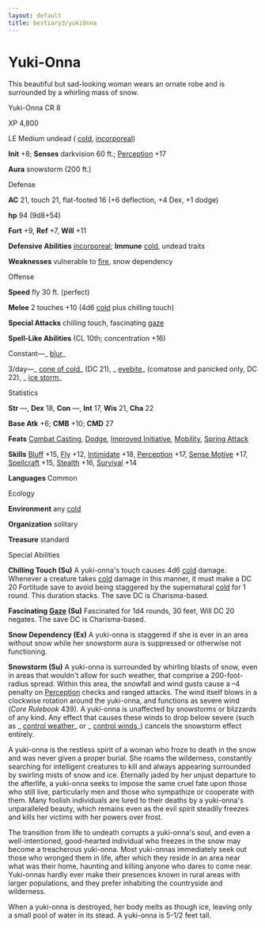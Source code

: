 ```yaml
---
layout: default
title: bestiary3/yukiOnna
---
```

# Yuki-Onna

This beautiful but sad-looking woman wears an ornate robe and is surrounded by a whirling mass of snow.

Yuki-Onna CR 8

XP 4,800

LE Medium undead ( [cold](monsters/creatureTypes#_cold-subtype), [incorporeal](monsters/creatureTypes#_incorporeal-subtype))

**Init** +8; **Senses** darkvision 60 ft.; [Perception](skills/perception#_perception) +17

**Aura** snowstorm (200 ft.)

Defense

**AC** 21, touch 21, flat-footed 16 (+6 deflection, +4 Dex, +1 dodge)

**hp** 94 (9d8+54)

**Fort** +9, **Ref** +7, **Will** +11

**Defensive Abilities** [incorporeal](monsters/creatureTypes#_incorporeal-subtype); **Immune** [cold](monsters/creatureTypes#_cold-subtype), undead traits

**Weaknesses** vulnerable to [fire](monsters/creatureTypes#_fire-subtype), snow dependency

Offense

**Speed** fly 30 ft. (perfect)

**Melee** 2 touches +10 (4d6 [cold](monsters/creatureTypes#_cold-subtype) plus chilling touch)

**Special Attacks** chilling touch, fascinating [gaze](monsters/universalMonsterRules#_gaze)

**Spell-Like Abilities** (CL 10th; concentration +16)

Constant—_ [blur](spells/blur#_blur)_

3/day—_ [cone of cold](spells/coneOfCold#_cone-of-cold)_ (DC 21), _ [eyebite](spells/eyebite#_eyebite)_ (comatose and panicked only, DC 22), _ [ice storm](spells/iceStorm#_ice-storm)_

Statistics

**Str** —, **Dex** 18, **Con** —, **Int** 17, **Wis** 21, **Cha** 22

**Base Atk** +6; **CMB** +10; **CMD** 27

**Feats** [Combat Casting](feats#_combat-casting), [Dodge](feats#_dodge), [Improved Initiative](feats#_improved-initiative), [Mobility](feats#_mobility), [Spring Attack](feats#_spring-attack)

**Skills** [Bluff](skills/bluff#_bluff) +15, [Fly](skills/fly#_fly) +12, [Intimidate](skills/intimidate#_intimidate) +18, [Perception](skills/perception#_perception) +17, [Sense Motive](skills/senseMotive#_sense-motive) +17,  
 [Spellcraft](skills/spellcraft#_spellcraft) +15, [Stealth](skills/stealth#_stealth) +16, [Survival](skills/survival#_survival) +14

**Languages** Common

Ecology

**Environment** any [cold](monsters/creatureTypes#_cold-subtype)

**Organization** solitary

**Treasure** standard

Special Abilities

**Chilling Touch (Su)** A yuki-onna's touch causes 4d6 [cold](monsters/creatureTypes#_cold-subtype) damage. Whenever a creature takes [cold](monsters/creatureTypes#_cold-subtype) damage in this manner, it must make a DC 20 Fortitude save to avoid being staggered by the supernatural [cold](monsters/creatureTypes#_cold-subtype) for 1 round. This duration stacks. The save DC is Charisma-based.

**Fascinating [Gaze](monsters/universalMonsterRules#_gaze) (Su)** Fascinated for 1d4 rounds, 30 feet, Will DC 20 negates. The save DC is Charisma-based.

**Snow Dependency (Ex)** A yuki-onna is staggered if she is ever in an area without snow while her snowstorm aura is suppressed or otherwise not functioning.

**Snowstorm (Su)** A yuki-onna is surrounded by whirling blasts of snow, even in areas that wouldn't allow for such weather, that comprise a 200-foot-radius spread. Within this area, the snowfall and wind gusts cause a –4 penalty on [Perception](skills/perception#_perception) checks and ranged attacks. The wind itself blows in a clockwise rotation around the yuki-onna, and functions as severe wind (_Core Rulebook_ 439). A yuki-onna is unaffected by snowstorms or blizzards of any kind. Any effect that causes these winds to drop below severe (such as _ [control weather](spells/controlWeather#_control-weather)_ or _ [control winds](spells/controlWinds#_control-winds)_) cancels the snowstorm effect entirely.

A yuki-onna is the restless spirit of a woman who froze to death in the snow and was never given a proper burial. She roams the wilderness, constantly searching for intelligent creatures to kill and always appearing surrounded by swirling mists of snow and ice. Eternally jaded by her unjust departure to the afterlife, a yuki-onna seeks to impose the same cruel fate upon those who still live, particularly men and those who sympathize or cooperate with them. Many foolish individuals are lured to their deaths by a yuki-onna's unparalleled beauty, which remains even as the evil spirit steadily freezes and kills her victims with her powers over frost.

The transition from life to undeath corrupts a yuki-onna's soul, and even a well-intentioned, good-hearted individual who freezes in the snow may become a treacherous yuki-onna. Most yuki-onnas immediately seek out those who wronged them in life, after which they reside in an area near what was their home, haunting and killing anyone who dares to come near. Yuki-onnas hardly ever make their presences known in rural areas with larger populations, and they prefer inhabiting the countryside and wilderness.

When a yuki-onna is destroyed, her body melts as though ice, leaving only a small pool of water in its stead. A yuki-onna is 5-1/2 feet tall.

